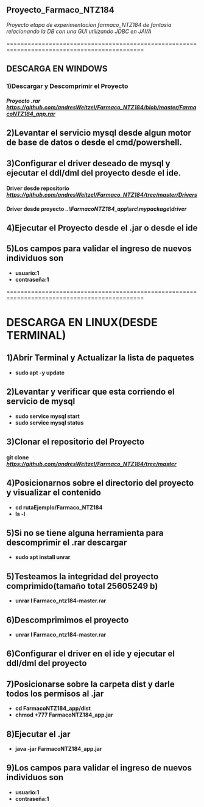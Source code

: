 ## Proyecto_Farmaco_NTZ184
*Proyecto  etapa de experimentacion farmaco_NTZ184 de fantasia relacionando la DB con una GUI utilizando JDBC en JAVA*


=============================================================================================
## DESCARGA EN WINDOWS


### 1)Descargar y Descomprimir el Proyecto

##### Proyecto .rar ***https://github.com/andresWeitzel/Farmaco_NTZ184/blob/master/FarmacoNTZ184_app.rar***


## 2)Levantar el servicio mysql desde algun motor de base de datos o desde el cmd/powershell.


## 3)Configurar el driver deseado de mysql  y ejecutar el ddl/dml del proyecto  desde el ide.


#### Driver desde repositorio ***https://github.com/andresWeitzel/Farmaco_NTZ184/tree/master/Drivers*** 
#### Driver desde proyecto ***..\FarmacoNTZ184_app\src\mypackage\driver***

## 4)Ejecutar el Proyecto desde el .jar  o desde el ide

## 5)Los campos para validar el ingreso de nuevos individuos son
* **usuario:1**
* **contraseña:1**


=============================================================================================
# DESCARGA EN LINUX(DESDE TERMINAL)
## 1)Abrir Terminal y Actualizar la lista de paquetes
* **sudo apt -y update**

## 2)Levantar y verificar que esta corriendo el servicio de mysql
* **sudo service mysql start**
* **sudo service mysql status**

## 3)Clonar el repositorio del Proyecto
#### git clone ***https://github.com/andresWeitzel/Farmaco_NTZ184/tree/master***


## 4)Posicionarnos sobre el directorio del proyecto y visualizar el contenido
* **cd rutaEjemplo/Farmaco_NTZ184**
* **ls -l**

## 5)Si no se tiene alguna herramienta para descomprimir el .rar descargar
* **sudo apt install unrar**

## 5)Testeamos la integridad del proyecto comprimido(tamaño total 25605249 b)
* **unrar l Farmaco_ntz184-master.rar**

## 6)Descomprimimos el proyecto
* **unrar l Farmaco_ntz184-master.rar**

## 6)Configurar el driver en el ide y ejecutar el ddl/dml del proyecto

## 7)Posicionarse sobre la carpeta dist y darle todos los permisos al .jar
* **cd FarmacoNTZ184_app/dist**
* **chmod +777 FarmacoNTZ184_app.jar**

## 8)Ejecutar el .jar
* **java -jar FarmacoNTZ184_app.jar**

## 9)Los campos para validar el ingreso de nuevos individuos son
* **usuario:1**
* **contraseña:1**



